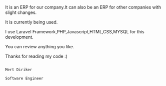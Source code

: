 It is an ERP for our company.It can also be an ERP for other companies with slight changes.

It is currently being used.

I use Laravel Framework,PHP,Javascript,HTML,CSS,MYSQL for this development.

You can review anything you like.

Thanks for reading my code :)

                                                                        Mert Diriker
                                                                        Software Engineer
